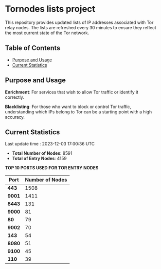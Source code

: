 # Tornodes lists project

This repository provides updated lists of IP addresses associated with Tor relay nodes. The lists are refreshed every 30 minutes to ensure they reflect the most current state of the Tor network.

## Table of Contents

- [Purpose and Usage](#purpose-and-usage)
- [Current Statistics](#current-statistics)


## Purpose and Usage

**Enrichment**: For services that wish to allow Tor traffic or identify it correctly.

**Blacklisting**: For those who want to block or control Tor traffic, understanding which IPs belong to Tor can be a starting point with a high accuracy.

## Current Statistics

Last update time : 2023-12-03 17:00:36 UTC

- **Total Number of Nodes**: 8591
- **Total of Entry Nodes**: 4159

**TOP 10 PORTS USED FOR TOR ENTRY NODES**

| **Port** | **Number of Nodes** |
|------|-----------------|
| **443**   | 1508  |
| **9001**   | 1411  |
| **8443**   | 131  |
| **9000**   | 81  |
| **80**   | 79  |
| **9002**   | 70  |
| **143**   | 54  |
| **8080**   | 51  |
| **9100**   | 45  |
| **110**   | 39  |

